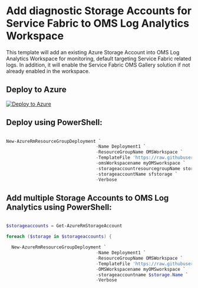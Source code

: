 # Add diagnostic Storage Accounts for Service Fabric to OMS Log Analytics Workspace
This template will add an existing Azure Storage Account into OMS Log Analytics Workspace for monitoring, default targeting Service Fabric related logs. In addition, it will enable the Service Fabric OMS Gallery solution if not already enabled in the workspace. 

## Deploy to Azure
[![Deploy to Azure](http://azuredeploy.net/deploybutton.png)](https://portal.azure.com/#create/Microsoft.Template/uri/https%3A%2F%2Fraw.githubusercontent.com%2Fkrnese%2Fazuredeploy%2Fmaster%2FOMS%2FMSOMS%2FStorageAccount%2F%2Fazuredeploy.json) 

## Deploy using PowerShell:
````powershell

New-AzureRmResourceGroupDeployment `
                                  -Name Deployment1 `
                                  -ResourceGroupName OMSWorkspace `
                                  -TemplateFile 'https://raw.githubusercontent.com/krnese/AzureDeploy/master/OMS/MSOMS/StorageAccount/azuredeploy.json' `
                                  -omsWorkspacename myOMSworkspace `
                                  -storageaccountresourcegroupName storagerg `
                                  -storageaccountName sfstorage `
                                  -Verbose
````                                   

## Add multiple Storage Accounts to OMS Log Analytics using PowerShell:
````powershell

$storageaccounts = Get-AzureRmStorageAccount

foreach ($storage in $storageaccounts) {

  New-AzureRmResourceGroupDeployment `
                                  -Name Deployment1 `
                                  -ResourceGroupName OMSWorkspace `
                                  -TemplateFile 'https://raw.githubusercontent.com/krnese/AzureDeploy/master/OMS/MSOMS/StorageAccount/azuredeploy.json' `
                                  -OMSWorkspacename myOMSworkspace `
                                  -storageaccountname $storage.Name `
                                  -Verbose
````                                  
